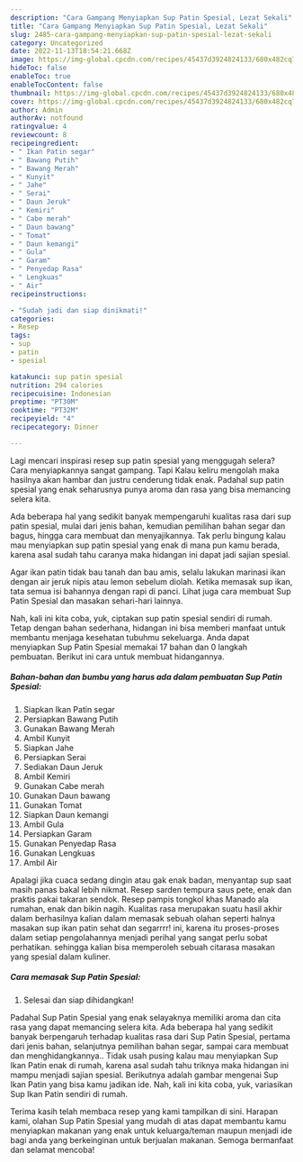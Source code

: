 ```yaml
---
description: "Cara Gampang Menyiapkan Sup Patin Spesial, Lezat Sekali"
title: "Cara Gampang Menyiapkan Sup Patin Spesial, Lezat Sekali"
slug: 2485-cara-gampang-menyiapkan-sup-patin-spesial-lezat-sekali
category: Uncategorized
date: 2022-11-13T18:54:21.668Z
image: https://img-global.cpcdn.com/recipes/45437d3924824133/680x482cq70/sup-patin-spesial-foto-resep-utama.jpg
hideToc: false
enableToc: true
enableTocContent: false
thumbnail: https://img-global.cpcdn.com/recipes/45437d3924824133/680x482cq70/sup-patin-spesial-foto-resep-utama.jpg
cover: https://img-global.cpcdn.com/recipes/45437d3924824133/680x482cq70/sup-patin-spesial-foto-resep-utama.jpg
author: Admin
authorAv: notfound
ratingvalue: 4
reviewcount: 8
recipeingredient:
- " Ikan Patin segar"
- " Bawang Putih"
- " Bawang Merah"
- " Kunyit"
- " Jahe"
- " Serai"
- " Daun Jeruk"
- " Kemiri"
- " Cabe merah"
- " Daun bawang"
- " Tomat"
- " Daun kemangi"
- " Gula"
- " Garam"
- " Penyedap Rasa"
- " Lengkuas"
- " Air"
recipeinstructions:

- "Sudah jadi dan siap dinikmati!"
categories:
- Resep
tags:
- sup
- patin
- spesial

katakunci: sup patin spesial 
nutrition: 294 calories
recipecuisine: Indonesian
preptime: "PT30M"
cooktime: "PT32M"
recipeyield: "4"
recipecategory: Dinner

---
```



Lagi mencari inspirasi resep sup patin spesial yang menggugah selera? Cara menyiapkannya sangat gampang. Tapi Kalau keliru mengolah maka hasilnya akan hambar dan justru cenderung tidak enak. Padahal sup patin spesial yang enak seharusnya punya aroma dan rasa yang bisa memancing selera kita.


Ada beberapa hal yang sedikit banyak mempengaruhi kualitas rasa dari sup patin spesial, mulai dari jenis bahan, kemudian pemilihan bahan segar dan bagus, hingga cara membuat dan menyajikannya. Tak perlu bingung kalau mau menyiapkan sup patin spesial yang enak di mana pun kamu berada, karena asal sudah tahu caranya maka hidangan ini dapat jadi sajian spesial.

Agar ikan patin tidak bau tanah dan bau amis, selalu lakukan marinasi ikan dengan air jeruk nipis atau lemon sebelum diolah. Ketika memasak sup ikan, tata semua isi bahannya dengan rapi di panci. Lihat juga cara membuat Sup Patin Spesial dan masakan sehari-hari lainnya.


Nah, kali ini kita coba, yuk, ciptakan sup patin spesial sendiri di rumah. Tetap dengan bahan sederhana, hidangan ini bisa memberi manfaat untuk membantu menjaga kesehatan tubuhmu sekeluarga. Anda dapat menyiapkan Sup Patin Spesial memakai 17 bahan dan 0 langkah pembuatan. Berikut ini cara untuk membuat hidangannya.

<!--inarticleads1-->

##### Bahan-bahan dan bumbu yang harus ada dalam pembuatan Sup Patin Spesial:

1. Siapkan  Ikan Patin segar
1. Persiapkan  Bawang Putih
1. Gunakan  Bawang Merah
1. Ambil  Kunyit
1. Siapkan  Jahe
1. Persiapkan  Serai
1. Sediakan  Daun Jeruk
1. Ambil  Kemiri
1. Gunakan  Cabe merah
1. Gunakan  Daun bawang
1. Gunakan  Tomat
1. Siapkan  Daun kemangi
1. Ambil  Gula
1. Persiapkan  Garam
1. Gunakan  Penyedap Rasa
1. Gunakan  Lengkuas
1. Ambil  Air


Apalagi jika cuaca sedang dingin atau gak enak badan, menyantap sup saat masih panas bakal lebih nikmat. Resep sarden tempura saus pete, enak dan praktis pakai takaran sendok. Resep pampis tongkol khas Manado ala rumahan, enak dan bikin nagih. Kualitas rasa merupakan suatu hasil akhir dalam berhasilnya kalian dalam memasak sebuah olahan seperti halnya masakan sup ikan patin sehat dan segarrrr! ini, karena itu proses-proses dalam setiap pengolahannya menjadi perihal yang sangat perlu sobat perhatikan. sehingga kalian bisa memperoleh sebuah citarasa masakan yang spesial dalam kuliner. 

<!--inarticleads2-->

##### Cara memasak Sup Patin Spesial:


1. Selesai dan siap dihidangkan!

Padahal Sup Patin Spesial yang enak selayaknya memiliki aroma dan cita rasa yang dapat memancing selera kita. Ada beberapa hal yang sedikit banyak berpengaruh terhadap kualitas rasa dari Sup Patin Spesial, pertama dari jenis bahan, selanjutnya pemilihan bahan segar, sampai cara membuat dan menghidangkannya.. Tidak usah pusing kalau mau menyiapkan Sup Ikan Patin enak di rumah, karena asal sudah tahu triknya maka hidangan ini mampu menjadi sajian spesial. Berikutnya adalah gambar mengenai Sup Ikan Patin yang bisa kamu jadikan ide. Nah, kali ini kita coba, yuk, variasikan Sup Ikan Patin sendiri di rumah. 

Terima kasih telah membaca resep yang kami tampilkan di sini. Harapan kami, olahan Sup Patin Spesial yang mudah di atas dapat membantu kamu menyiapkan makanan yang enak untuk keluarga/teman maupun menjadi ide bagi anda yang berkeinginan untuk berjualan makanan. Semoga bermanfaat dan selamat mencoba!
